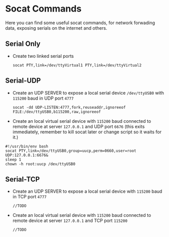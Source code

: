# Socat Commands

Here you can find some useful socat commands, for network forwading data, exposing serials on the internet and others.

## Serial Only
- Create two linked serial ports

  `socat PTY,link=/dev/ttyVirtual1 PTY,link=/dev/ttyVirtual2`

## Serial-UDP

- Create an UDP SERVER to expose a local serial device `/dev/ttyUSB0` with `115200` baud in UDP port `4777`

  `socat -dd UDP-LISTEN:4777,fork,reuseaddr,ignoreeof FILE:/dev/ttyUSB0,b115200,raw,ignoreeof`
  
 - Create an local virtual serial device with `115200` baud connected to remote device at server `127.0.0.1` and UDP port `6676` (this exits immediately, remember to kill socat later or change script so it waits for it.)
   
  ```
#!/usr/bin/env bash
socat PTY,link=/dev/ttyUSB0,group=uucp,perm=0660,user=root UDP:127.0.0.1:6676&
sleep 1
chown -h root:uucp /dev/ttyUSB0
  ```

## Serial-TCP

- Create an UDP SERVER to expose a local serial device with `115200` baud in TCP port `4777`
   
   `//TODO`
 - Create an local virtual serial device with `115200` baud connected to remote device at server `127.0.0.1` and TCP port `115200`
      
   `//TODO`
